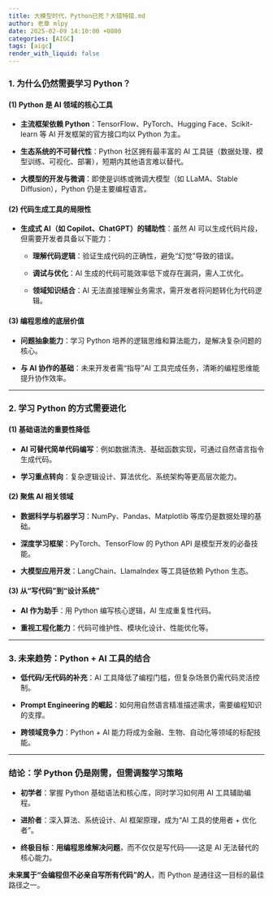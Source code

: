 ```yaml
---
title: 大模型时代，Python已死？大错特错.md
author: 老章 mlpy
date: 2025-02-09 14:10:00 +0800
categories: [AIGC]
tags: [aigc]
render_with_liquid: false
---
```


### **1. 为什么仍然需要学习 Python？**

#### **(1) Python 是 AI 领域的核心工具**

- **主流框架依赖 Python**：TensorFlow、PyTorch、Hugging Face、Scikit-learn 等 AI 开发框架的官方接口均以 Python 为主。
    
- **生态系统的不可替代性**：Python 社区拥有最丰富的 AI 工具链（数据处理、模型训练、可视化、部署），短期内其他语言难以替代。
    
- **大模型的开发与微调**：即使是训练或微调大模型（如 LLaMA、Stable Diffusion），Python 仍是主要编程语言。
    

#### **(2) 代码生成工具的局限性**

- **生成式 AI（如 Copilot、ChatGPT）的辅助性**：虽然 AI 可以生成代码片段，但需要开发者具备以下能力：
    
    - **理解代码逻辑**：验证生成代码的正确性，避免“幻觉”导致的错误。
        
    - **调试与优化**：AI 生成的代码可能效率低下或存在漏洞，需人工优化。
        
    - **领域知识结合**：AI 无法直接理解业务需求，需开发者将问题转化为代码逻辑。
        

#### **(3) 编程思维的底层价值**

- **问题抽象能力**：学习 Python 培养的逻辑思维和算法能力，是解决复杂问题的核心。
    
- **与 AI 协作的基础**：未来开发者需“指导”AI 工具完成任务，清晰的编程思维能提升协作效率。
    

---

### **2. 学习 Python 的方式需要进化**

#### **(1) 基础语法的重要性降低**

- **AI 可替代简单代码编写**：例如数据清洗、基础函数实现，可通过自然语言指令生成代码。
    
- **学习重点转向**：复杂逻辑设计、算法优化、系统架构等更高层次能力。
    

#### **(2) 聚焦 AI 相关领域**

- **数据科学与机器学习**：NumPy、Pandas、Matplotlib 等库仍是数据处理的基础。
    
- **深度学习框架**：PyTorch、TensorFlow 的 Python API 是模型开发的必备技能。
    
- **大模型应用开发**：LangChain、LlamaIndex 等工具链依赖 Python 生态。
    

#### **(3) 从“写代码”到“设计系统”**

- **AI 作为助手**：用 Python 编写核心逻辑，AI 生成重复性代码。
    
- **重视工程化能力**：代码可维护性、模块化设计、性能优化等。
    

---

### **3. 未来趋势：Python + AI 工具的结合**

- **低代码/无代码的补充**：AI 工具降低了编程门槛，但复杂场景仍需代码灵活控制。
    
- **Prompt Engineering 的崛起**：如何用自然语言精准描述需求，需要编程知识的支撑。
    
- **跨领域竞争力**：Python + AI 能力将成为金融、生物、自动化等领域的标配技能。
    

---

### **结论：学 Python 仍是刚需，但需调整学习策略**

- **初学者**：掌握 Python 基础语法和核心库，同时学习如何用 AI 工具辅助编程。
    
- **进阶者**：深入算法、系统设计、AI 框架原理，成为“AI 工具的使用者 + 优化者”。
    
- **终极目标**：**用编程思维解决问题**，而不仅仅是写代码——这是 AI 无法替代的核心能力。
    

**未来属于“会编程但不必亲自写所有代码”的人**，而 Python 是通往这一目标的最佳路径之一。